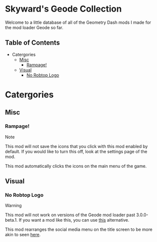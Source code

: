 # Skyward's Geode Collection
Welcome to a little database of all of the Geometry Dash mods I made for the mod loader Geode so far.<br/>
## Table of Contents
- Catergories
  - [Misc](#-misc)
    - [Rampage!](#-rampage)
  - [Visual](#-visual)
    - [No Robtop Logo](#-no-robtop-logo)

# Catergories<br/>
## Misc<br/>
### Rampage!
> [!NOTE]
This mod will not save the icons that you click with this mod enabled by default. If you would like to turn this off, look at the settings page of the mod.

This mod automatically clicks the icons on the main menu of the game.<br/>
## Visual<br/>
### No Robtop Logo
> [!WARNING]
This mod will not work on versions of the Geode mod loader past 3.0.0-beta.1. If you want a mod like this, you can use [this](https://geode-sdk.org/mods/devcmb.cleanermenu) alternative.

This mod rearranges the social media menu on the title screen to be more akin to seen [here](https://youtu.be/BsfxkpkHs3w?t=145).
